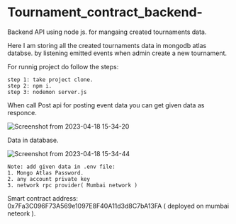 # Tournament_contract_backend-
Backend API using node js. for mangaing created tournaments data.

Here I am storing all the created tournaments data in mongodb atlas databse. by listening emitted events when admin create a new tournament.

For runnig project do follow the steps:

```shell 
step 1: take project clone.
step 2: npm i.
step 3: nodemon server.js
```

When call Post api for posting event data you can get given data as responce.


![Screenshot from 2023-04-18 15-34-20](https://user-images.githubusercontent.com/70260207/232747559-c0bae4da-4379-4077-bbd0-565a3999a5d2.png)


Data in database.

![Screenshot from 2023-04-18 15-34-44](https://user-images.githubusercontent.com/70260207/232747603-ec2abd97-4af0-4442-8573-151524313458.png)

```shell 
Note: add given data in .env file:
1. Mongo Atlas Password.
2. any account private key
3. network rpc provider( Mumbai network )
```

Smart contract address: 0x7Fa3C096F73A569e1097E8F40A11d3d8C7bA13FA ( deployed on mumbai neteork ).

